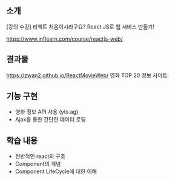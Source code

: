 ## 소개
[강의 수강] 
리액트 처음이시라구요? React JS로 웹 서비스 만들기!

https://www.inflearn.com/course/reactjs-web/

## 결과물
https://zwan2.github.io/ReactMovieWeb/
영화 TOP 20 정보 사이트.

## 기능 구현
- 영화 정보 API 사용 (yts.ag)
- Ajax를 통한 간단한 데이터 로딩

## 학습 내용
- 전반적인 react의 구조
- Component의 개념
- Component LifeCycle에 대한 이해
